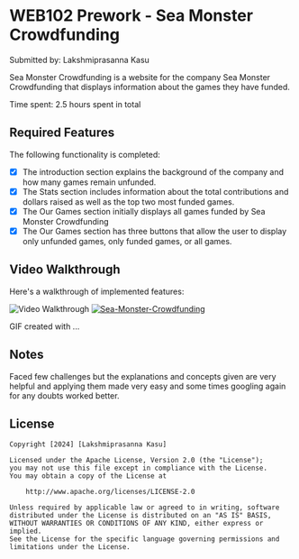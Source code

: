 # WEB102 Prework - Sea Monster Crowdfunding

Submitted by: Lakshmiprasanna Kasu

Sea Monster Crowdfunding is a website for the company Sea Monster Crowdfunding that displays information about the games they have funded.

Time spent: 2.5 hours spent in total

## Required Features

The following functionality is completed:

* [x] The introduction section explains the background of the company and how many games remain unfunded.
* [x] The Stats section includes information about the total contributions and dollars raised as well as the top two most funded games.
* [x] The Our Games section initially displays all games funded by Sea Monster Crowdfunding
* [x] The Our Games section has three buttons that allow the user to display only unfunded games, only funded games, or all games.

## Video Walkthrough

Here's a walkthrough of implemented features:

<img src='https://im.ezgif.com/tmp/ezgif-1-22edbab317.gif' title='Video Walkthrough' width='' alt='Video Walkthrough' />
<a href="https://ibb.co/mTDZN8r"><img src="https://i.ibb.co/c3gfYLK/Sea-Monster-Crowdfunding.gif" alt="Sea-Monster-Crowdfunding" border="0"></a>

<!-- Replace this with whatever GIF tool you used! -->
GIF created with ...  
<!-- Recommended tools:
[ScreenToGif](https://www.screentogif.com/) for Windows
[imgur](https://imgur.com/) website for url. -->

## Notes

Faced few challenges but the explanations and concepts given are very helpful and applying them made very easy and some times googling again for any doubts worked better.

## License

    Copyright [2024] [Lakshmiprasanna Kasu]

    Licensed under the Apache License, Version 2.0 (the "License");
    you may not use this file except in compliance with the License.
    You may obtain a copy of the License at

        http://www.apache.org/licenses/LICENSE-2.0

    Unless required by applicable law or agreed to in writing, software
    distributed under the License is distributed on an "AS IS" BASIS,
    WITHOUT WARRANTIES OR CONDITIONS OF ANY KIND, either express or implied.
    See the License for the specific language governing permissions and
    limitations under the License.
